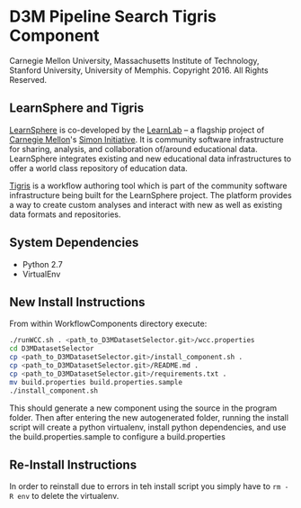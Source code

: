 # D3M Pipeline Search Tigris Component

Carnegie Mellon University, Massachusetts Institute of Technology, Stanford University, University of Memphis.
Copyright 2016. All Rights Reserved.

## LearnSphere and Tigris

[LearnSphere](LearnSphere.org) is co-developed by the [LearnLab](http://learnlab.org) – a flagship project of [Carnegie Mellon](http://cmu.edu)'s [Simon Initiative](https://www.cmu.edu/simon). It is community software infrastructure for sharing, analysis, and collaboration of/around educational data. LearnSphere integrates existing and new educational data infrastructures to offer a world class repository of education data. 

[Tigris](https://pslcdatashop.web.cmu.edu/LearnSphereLogin) is a workflow authoring tool which is part of the community software infrastructure being built for the LearnSphere project. The platform provides a way to create custom analyses and interact with new as well as existing data formats and repositories.

## System Dependencies
* Python 2.7
* VirtualEnv

## New Install Instructions

From within WorkflowComponents directory execute:

```bash
./runWCC.sh . <path_to_D3MDatasetSelector.git>/wcc.properties
cd D3MDatasetSelector
cp <path_to_D3MDatasetSelector.git>/install_component.sh .
cp <path_to_D3MDatasetSelector.git>/README.md .
cp <path_to_D3MDatasetSelector.git>/requirements.txt .
mv build.properties build.properties.sample
./install_component.sh
```

This should generate a new component using the source in the program folder. Then after entering the new autogenerated folder, running the install script will create a python virtualenv, install python dependencies, and use the build.properties.sample to configure a build.properties

## Re-Install Instructions

In order to reinstall due to errors in teh install script you simply have to `rm -R env` to delete the virtualenv.
